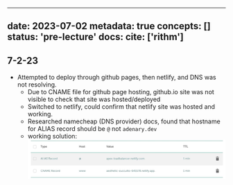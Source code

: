 
---
date: 2023-07-02
metadata: true
concepts: []
status: 'pre-lecture'
docs: 
cite: ['rithm']
---

## 7-2-23

- Attempted to deploy through github pages, then netlify, and DNS was not resolving. 
	- Due to CNAME file for github page hosting, github.io site was not visible to check that site was hosted/deployed
	- Switched to netlify, could confirm that netlify site was hosted and working. 
	- Researched namecheap (DNS provider) docs, found that hostname for ALIAS record should be `@` not `adenary.dev`
	- working solution:
![](../assets/image/bugs-1688316355199.jpeg)